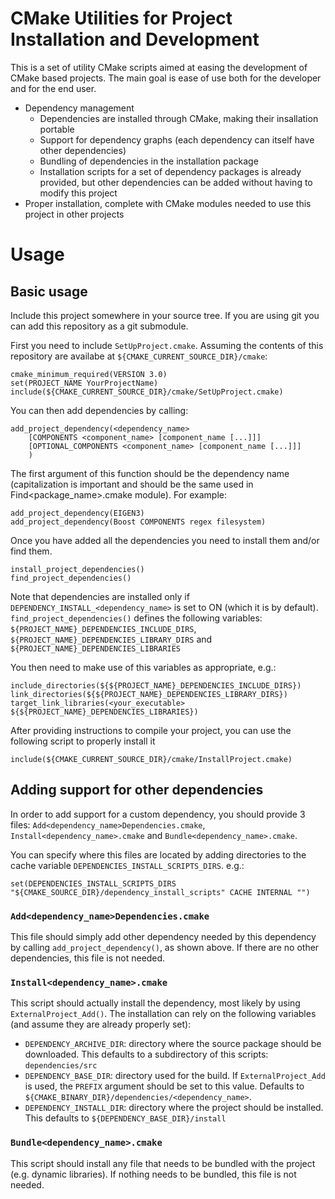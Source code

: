 # CMake Utilities for Project Installation and Development
This is a set of utility CMake scripts aimed at easing the development of CMake based projects.
The main goal is ease of use both for the developer and for the end user.

- Dependency management
  - Dependencies are installed through CMake, making their insallation portable
  - Support for dependency graphs (each dependency can itself have other dependencies)
  - Bundling of dependencies in the installation package
  - Installation scripts for a set of dependency packages is already provided, but other dependencies can be added without having to modify this project
- Proper installation, complete with CMake modules needed to use this project in other projects


# Usage

## Basic usage

Include this project somewhere in your source tree. If you are using git you can add this repository as a git submodule.

First you need to include `SetUpProject.cmake`. Assuming the contents of this repository are availabe at `${CMAKE_CURRENT_SOURCE_DIR}/cmake`:
```
cmake_minimum_required(VERSION 3.0)
set(PROJECT_NAME YourProjectName)
include(${CMAKE_CURRENT_SOURCE_DIR}/cmake/SetUpProject.cmake)
```

You can then add dependencies by calling:
```
add_project_dependency(<dependency_name>
    [COMPONENTS <component_name> [component_name [...]]]
    [OPTIONAL_COMPONENTS <component_name> [component_name [...]]]
    )
```
The first argument of this function should be the dependency name (capitalization is important and should be the same used in Find<package_name>.cmake module).
For example:
```
add_project_dependency(EIGEN3)
add_project_dependency(Boost COMPONENTS regex filesystem)
```

Once you have added all the dependencies you need to install them and/or find them.
```
install_project_dependencies()
find_project_dependencies()
```
Note that dependencies are installed only if `DEPENDENCY_INSTALL_<dependency_name>` is set to ON (which it is by default).
`find_project_dependencies()` defines the following variables:
`${PROJECT_NAME}_DEPENDENCIES_INCLUDE_DIRS`, `${PROJECT_NAME}_DEPENDENCIES_LIBRARY_DIRS` and `${PROJECT_NAME}_DEPENDENCIES_LIBRARIES`

You then need to make use of this variables as appropriate, e.g.:
```
include_directories(${${PROJECT_NAME}_DEPENDENCIES_INCLUDE_DIRS})
link_directories(${${PROJECT_NAME}_DEPENDENCIES_LIBRARY_DIRS})
target_link_libraries(<your_executable> ${${PROJECT_NAME}_DEPENDENCIES_LIBRARIES})

```

After providing instructions to compile your project, you can use the following script to properly install it
```
include(${CMAKE_CURRENT_SOURCE_DIR}/cmake/InstallProject.cmake)
```

## Adding support for other dependencies

In order to add support for a custom dependency, you should provide 3 files: `Add<dependency_name>Dependencies.cmake`, `Install<dependency_name>.cmake` and `Bundle<dependency_name>.cmake`.

You can specify where this files are located by adding directories to the cache variable `DEPENDENCIES_INSTALL_SCRIPTS_DIRS`. e.g.:
```
set(DEPENDENCIES_INSTALL_SCRIPTS_DIRS "${CMAKE_SOURCE_DIR}/dependency_install_scripts" CACHE INTERNAL "")
```

### `Add<dependency_name>Dependencies.cmake`
This file should simply add other dependency needed by this dependency by calling `add_project_dependency()`, as shown above.
If there are no other dependencies, this file is not needed.

### `Install<dependency_name>.cmake`
This script should actually install the dependency, most likely by using `ExternalProject_Add()`.
The installation can rely on the following variables (and assume they are already properly set):
- `DEPENDENCY_ARCHIVE_DIR`: directory where the source package should be downloaded. This defaults to a subdirectory of this scripts: `dependencies/src`
- `DEPENDENCY_BASE_DIR`: directory used for the build. If `ExternalProject_Add` is used, the `PREFIX` argument should be set to this value. Defaults to `${CMAKE_BINARY_DIR}/dependencies/<dependency_name>`.
- `DEPENDENCY_INSTALL_DIR`: directory where the project should be installed. This defaults to `${DEPENDENCY_BASE_DIR}/install`

### `Bundle<dependency_name>.cmake`
This script should install any file that needs to be bundled with the project (e.g. dynamic libraries).
If nothing needs to be bundled, this file is not needed.
